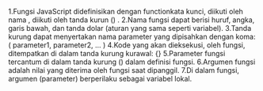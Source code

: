1.Fungsi JavaScript didefinisikan dengan functionkata kunci, diikuti oleh nama , diikuti oleh tanda kurun () .
2.Nama fungsi dapat berisi huruf, angka, garis bawah, dan tanda dolar (aturan yang sama seperti variabel).
3.Tanda kurung dapat menyertakan nama parameter yang dipisahkan dengan koma:
( parameter1, parameter2, ... )
4.Kode yang akan dieksekusi, oleh fungsi, ditempatkan di dalam tanda kurung kurawal: {}
5.Parameter fungsi tercantum di dalam tanda kurung () dalam definisi fungsi.
6.Argumen fungsi adalah nilai yang diterima oleh fungsi saat dipanggil.
7.Di dalam fungsi, argumen (parameter) berperilaku sebagai variabel lokal.
